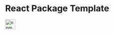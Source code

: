 # React Package Template

<a href="https://www.npmjs.com/package/ombayus_testlib"><img alt="npm" title="npm" height="32" width="32" src="https://raw.githubusercontent.com/peterthehan/peterthehan/master/assets/npm.svg"></a>
